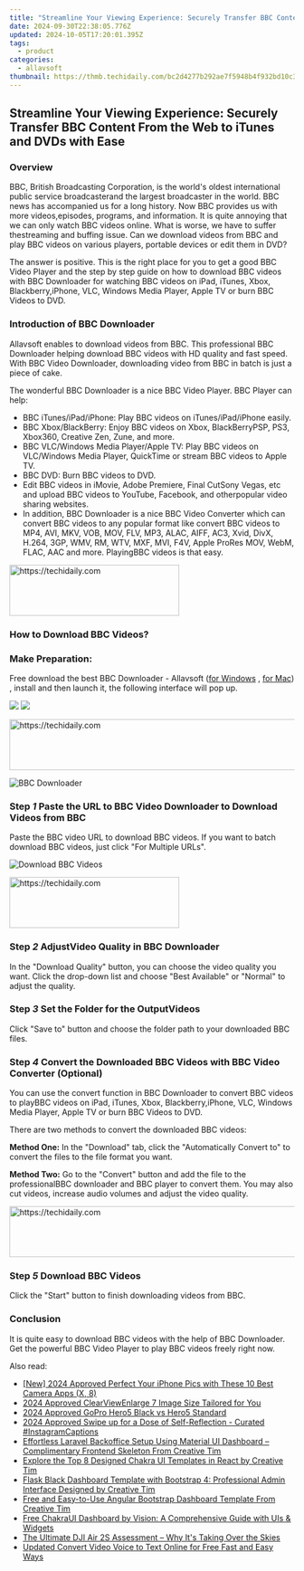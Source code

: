 ```yaml
---
title: "Streamline Your Viewing Experience: Securely Transfer BBC Content From the Web to iTunes and DVDs with Ease"
date: 2024-09-30T22:38:05.776Z
updated: 2024-10-05T17:20:01.395Z
tags:
  - product
categories:
  - allavsoft
thumbnail: https://thmb.techidaily.com/bc2d4277b292ae7f5948b4f932bd10c3a9f77d53f80591ecadf09ffda8a120cc.jpg
---
```


## Streamline Your Viewing Experience: Securely Transfer BBC Content From the Web to iTunes and DVDs with Ease

### Overview

BBC, British Broadcasting Corporation, is the world's oldest international public service broadcasterand the largest broadcaster in the world. BBC news has accompanied us for a long history. Now BBC provides us with more videos,episodes, programs, and information. It is quite annoying that we can only watch BBC videos online. What is worse, we have to suffer thestreaming and buffing issue. Can we download videos from BBC and play BBC videos on various players, portable devices or edit them in DVD?

The answer is positive. This is the right place for you to get a good BBC Video Player and the step by step guide on how to download BBC videos with BBC Downloader for watching BBC videos on iPad, iTunes, Xbox, Blackberry,iPhone, VLC, Windows Media Player, Apple TV or burn BBC Videos to DVD.

### Introduction of BBC Downloader

Allavsoft enables to download videos from BBC. This professional BBC Downloader helping download BBC videos with HD quality and fast speed. With BBC Video Downloader, downloading video from BBC in batch is just a piece of cake.

The wonderful BBC Downloader is a nice BBC Video Player. BBC Player can help:

* BBC iTunes/iPad/iPhone: Play BBC videos on iTunes/iPad/iPhone easily.
* BBC Xbox/BlackBerry: Enjoy BBC videos on Xbox, BlackBerryPSP, PS3, Xbox360, Creative Zen, Zune, and more.
* BBC VLC/Windows Media Player/Apple TV: Play BBC videos on VLC/Windows Media Player, QuickTime or stream BBC videos to Apple TV.
* BBC DVD: Burn BBC videos to DVD.
* Edit BBC videos in iMovie, Adobe Premiere, Final CutSony Vegas, etc and upload BBC videos to YouTube, Facebook, and otherpopular video sharing websites.
* In addition, BBC Downloader is a nice BBC Video Converter which can convert BBC videos to any popular format like convert BBC videos to MP4, AVI, MKV, VOB, MOV, FLV, MP3, ALAC, AIFF, AC3, Xvid, DivX, H.264, 3GP, WMV, RM, WTV, MXF, MVI, F4V, Apple ProRes MOV, WebM, FLAC, AAC and more. PlayingBBC videos is that easy.

<!-- affiliate ads begin -->
<a href="https://aligracehair.sjv.io/c/5597632/1925468/19272" target="_top" id="1925468">
  <img src="//a.impactradius-go.com/display-ad/19272-1925468" border="0" alt="https://techidaily.com" width="300" height="90"/>
</a>
<img height="0" width="0" src="https://aligracehair.sjv.io/i/5597632/1925468/19272" style="position:absolute;visibility:hidden;" border="0" />
<!-- affiliate ads end -->

### **How to Download BBC Videos?**

### Make Preparation:

Free download the best BBC Downloader - Allavsoft ([for Windows](https://tools.techidaily.com/allavsoft/products/) , [for Mac](https://tools.techidaily.com/allavsoft/products/)) , install and then launch it, the following interface will pop up.

[![](https://www.allavsoft.com/how-to/../images/how-to/free-download-win.jpg)](https://tools.techidaily.com/allavsoft/products/) [![](https://www.allavsoft.com/how-to/../images/how-to/free-download-mac.jpg)](https://tools.techidaily.com/allavsoft/products/)

<!-- affiliate ads begin -->
<a href="https://appsumo.8odi.net/c/5597632/2043638/7443" target="_top" id="2043638">
  <img src="//a.impactradius-go.com/display-ad/7443-2043638" border="0" alt="https://techidaily.com" width="728" height="90"/>
</a>
<img height="0" width="0" src="https://appsumo.8odi.net/i/5597632/2043638/7443" style="position:absolute;visibility:hidden;" border="0" />
<!-- affiliate ads end -->

![BBC Downloader](https://www.allavsoft.com/how-to/../images/allavsoft/screen-shot-600.jpg)

### Step _1_ Paste the URL to BBC Video Downloader to Download Videos from BBC

Paste the BBC video URL to download BBC videos. If you want to batch download BBC videos, just click "For Multiple URLs".

![Download BBC Videos](https://www.allavsoft.com/how-to/../images/how-to/download-bbc-video-for-itunes-ipad-iphone/download-bbc-videos.jpg)

<!-- affiliate ads begin -->
<a href="https://laganoo.pxf.io/c/5597632/1657396/16446" target="_top" id="1657396">
  <img src="//a.impactradius-go.com/display-ad/16446-1657396" border="0" alt="https://techidaily.com" width="300" height="90"/>
</a>
<img height="0" width="0" src="https://laganoo.pxf.io/i/5597632/1657396/16446" style="position:absolute;visibility:hidden;" border="0" />
<!-- affiliate ads end -->

### Step _2_ AdjustVideo Quality in BBC Downloader

In the "Download Quality" button, you can choose the video quality you want. Click the drop-down list and choose "Best Available" or "Normal" to adjust the quality.

### Step _3_ Set the Folder for the OutputVideos

Click "Save to" button and choose the folder path to your downloaded BBC files.

### Step _4_ Convert the Downloaded BBC Videos with BBC Video Converter (Optional)

You can use the convert function in BBC Downloader to convert BBC videos to playBBC videos on iPad, iTunes, Xbox, Blackberry,iPhone, VLC, Windows Media Player, Apple TV or burn BBC Videos to DVD.

There are two methods to convert the downloaded BBC videos:

**Method One:** In the "Download" tab, click the "Automatically Convert to" to convert the files to the file format you want.

**Method Two:** Go to the "Convert" button and add the file to the professionalBBC downloader and BBC player to convert them. You may also cut videos, increase audio volumes and adjust the video quality.

<!-- affiliate ads begin -->
<a href="https://bluettius.sjv.io/c/5597632/2139123/17108" target="_top" id="2139123">
  <img src="//a.impactradius-go.com/display-ad/17108-2139123" border="0" alt="https://techidaily.com" width="728" height="90"/>
</a>
<img height="0" width="0" src="https://bluettius.sjv.io/i/5597632/2139123/17108" style="position:absolute;visibility:hidden;" border="0" />
<!-- affiliate ads end -->

### Step _5_ Download BBC Videos

Click the "Start" button to finish downloading videos from BBC.

### Conclusion

It is quite easy to download BBC videos with the help of BBC Downloader. Get the powerful BBC Video Player to play BBC videos freely right now.

<ins class="adsbygoogle"
     style="display:block"
     data-ad-format="autorelaxed"
     data-ad-client="ca-pub-7571918770474297"
     data-ad-slot="1223367746"></ins>

<ins class="adsbygoogle"
     style="display:block"
     data-ad-client="ca-pub-7571918770474297"
     data-ad-slot="8358498916"
     data-ad-format="auto"
     data-full-width-responsive="true"></ins>

<span class="atpl-alsoreadstyle">Also read:</span>
<div><ul>
<li><a href="https://vp-tips.techidaily.com/new-2024-approved-perfect-your-iphone-pics-with-these-10-best-camera-apps-x-8/"><u>[New] 2024 Approved Perfect Your iPhone Pics with These 10 Best Camera Apps (X, 8)</u></a></li>
<li><a href="https://article-tips.techidaily.com/2024-approved-clearviewenlarge-7-image-size-tailored-for-you/"><u>2024 Approved ClearViewEnlarge 7 Image Size Tailored for You</u></a></li>
<li><a href="https://some-knowledge.techidaily.com/2024-approved-gopro-hero5-black-vs-hero5-standard/"><u>2024 Approved GoPro Hero5 Black vs Hero5 Standard</u></a></li>
<li><a href="https://instagram-videos.techidaily.com/2024-approved-swipe-up-for-a-dose-of-self-reflection-curated-instagramcaptions/"><u>2024 Approved Swipe up for a Dose of Self-Reflection - Curated #InstagramCaptions</u></a></li>
<li><a href="https://win-popular.techidaily.com/effortless-laravel-backoffice-setup-using-material-ui-dashboard-complimentary-frontend-skeleton-from-creative-tim/"><u>Effortless Laravel Backoffice Setup Using Material UI Dashboard – Complimentary Frontend Skeleton From Creative Tim</u></a></li>
<li><a href="https://win-popular.techidaily.com/explore-the-top-8-designed-chakra-ui-templates-in-react-by-creative-tim/"><u>Explore the Top 8 Designed Chakra UI Templates in React by Creative Tim</u></a></li>
<li><a href="https://win-popular.techidaily.com/flask-black-dashboard-template-with-bootstrap-4-professional-admin-interface-designed-by-creative-tim/"><u>Flask Black Dashboard Template with Bootstrap 4: Professional Admin Interface Designed by Creative Tim</u></a></li>
<li><a href="https://win-popular.techidaily.com/free-and-easy-to-use-angular-bootstrap-dashboard-template-from-creative-tim/"><u>Free and Easy-to-Use Angular Bootstrap Dashboard Template From Creative Tim</u></a></li>
<li><a href="https://win-popular.techidaily.com/free-chakraui-dashboard-by-vision-a-comprehensive-guide-with-uis-and-widgets/"><u>Free ChakraUI Dashboard by Vision: A Comprehensive Guide with UIs & Widgets</u></a></li>
<li><a href="https://buynow-tips.techidaily.com/the-ultimate-dji-air-2s-assessment-why-its-taking-over-the-skies/"><u>The Ultimate DJI Air 2S Assessment – Why It's Taking Over the Skies</u></a></li>
<li><a href="https://ai-video-translation.techidaily.com/updated-convert-video-voice-to-text-online-for-free-fast-and-easy-ways/"><u>Updated Convert Video Voice to Text Online for Free Fast and Easy Ways</u></a></li>
</ul></div>

